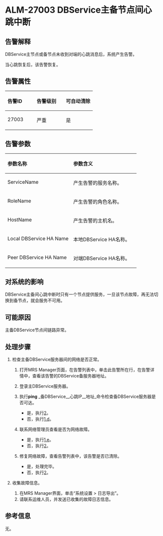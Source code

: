 # ALM-27003 DBService主备节点间心跳中断<a name="ZH-CN_TOPIC_0093195072"></a>

## 告警解释<a name="zh-cn_topic_0035998746_section48623408"></a>

DBService主节点或备节点未收到对端的心跳消息后，系统产生告警。

当心跳恢复后，该告警恢复。

## 告警属性<a name="zh-cn_topic_0035998746_section34957489"></a>

<a name="zh-cn_topic_0035998746_table18176840"></a>
<table><thead align="left"><tr id="zh-cn_topic_0035998746_row123050"><th class="cellrowborder" valign="top" width="33.33333333333333%" id="mcps1.1.4.1.1"><p id="zh-cn_topic_0035998746_p9967070"><a name="zh-cn_topic_0035998746_p9967070"></a><a name="zh-cn_topic_0035998746_p9967070"></a>告警ID</p>
</th>
<th class="cellrowborder" valign="top" width="33.33333333333333%" id="mcps1.1.4.1.2"><p id="zh-cn_topic_0035998746_p2026335"><a name="zh-cn_topic_0035998746_p2026335"></a><a name="zh-cn_topic_0035998746_p2026335"></a>告警级别</p>
</th>
<th class="cellrowborder" valign="top" width="33.33333333333333%" id="mcps1.1.4.1.3"><p id="zh-cn_topic_0035998746_p29915412"><a name="zh-cn_topic_0035998746_p29915412"></a><a name="zh-cn_topic_0035998746_p29915412"></a>可自动清除</p>
</th>
</tr>
</thead>
<tbody><tr id="zh-cn_topic_0035998746_row7229285"><td class="cellrowborder" valign="top" width="33.33333333333333%" headers="mcps1.1.4.1.1 "><p id="zh-cn_topic_0035998746_p48701244"><a name="zh-cn_topic_0035998746_p48701244"></a><a name="zh-cn_topic_0035998746_p48701244"></a>27003</p>
</td>
<td class="cellrowborder" valign="top" width="33.33333333333333%" headers="mcps1.1.4.1.2 "><p id="zh-cn_topic_0035998746_p52486654"><a name="zh-cn_topic_0035998746_p52486654"></a><a name="zh-cn_topic_0035998746_p52486654"></a>严重</p>
</td>
<td class="cellrowborder" valign="top" width="33.33333333333333%" headers="mcps1.1.4.1.3 "><p id="zh-cn_topic_0035998746_p23560597"><a name="zh-cn_topic_0035998746_p23560597"></a><a name="zh-cn_topic_0035998746_p23560597"></a>是</p>
</td>
</tr>
</tbody>
</table>

## 告警参数<a name="zh-cn_topic_0035998746_section46181951"></a>

<a name="zh-cn_topic_0035998746_table29360233"></a>
<table><thead align="left"><tr id="zh-cn_topic_0035998746_row2035480"><th class="cellrowborder" valign="top" width="50%" id="mcps1.1.3.1.1"><p id="zh-cn_topic_0035998746_p30656219"><a name="zh-cn_topic_0035998746_p30656219"></a><a name="zh-cn_topic_0035998746_p30656219"></a>参数名称</p>
</th>
<th class="cellrowborder" valign="top" width="50%" id="mcps1.1.3.1.2"><p id="zh-cn_topic_0035998746_p125790"><a name="zh-cn_topic_0035998746_p125790"></a><a name="zh-cn_topic_0035998746_p125790"></a>参数含义</p>
</th>
</tr>
</thead>
<tbody><tr id="zh-cn_topic_0035998746_row10189001"><td class="cellrowborder" valign="top" width="50%" headers="mcps1.1.3.1.1 "><p id="zh-cn_topic_0035998746_p20002757"><a name="zh-cn_topic_0035998746_p20002757"></a><a name="zh-cn_topic_0035998746_p20002757"></a>ServiceName</p>
</td>
<td class="cellrowborder" valign="top" width="50%" headers="mcps1.1.3.1.2 "><p id="zh-cn_topic_0035998746_p9610617"><a name="zh-cn_topic_0035998746_p9610617"></a><a name="zh-cn_topic_0035998746_p9610617"></a>产生告警的服务名称。</p>
</td>
</tr>
<tr id="zh-cn_topic_0035998746_row19386696"><td class="cellrowborder" valign="top" width="50%" headers="mcps1.1.3.1.1 "><p id="zh-cn_topic_0035998746_p26818564"><a name="zh-cn_topic_0035998746_p26818564"></a><a name="zh-cn_topic_0035998746_p26818564"></a>RoleName</p>
</td>
<td class="cellrowborder" valign="top" width="50%" headers="mcps1.1.3.1.2 "><p id="zh-cn_topic_0035998746_p24820109"><a name="zh-cn_topic_0035998746_p24820109"></a><a name="zh-cn_topic_0035998746_p24820109"></a>产生告警的角色名称。</p>
</td>
</tr>
<tr id="zh-cn_topic_0035998746_row22054394"><td class="cellrowborder" valign="top" width="50%" headers="mcps1.1.3.1.1 "><p id="zh-cn_topic_0035998746_p41575456"><a name="zh-cn_topic_0035998746_p41575456"></a><a name="zh-cn_topic_0035998746_p41575456"></a>HostName</p>
</td>
<td class="cellrowborder" valign="top" width="50%" headers="mcps1.1.3.1.2 "><p id="zh-cn_topic_0035998746_p12168775"><a name="zh-cn_topic_0035998746_p12168775"></a><a name="zh-cn_topic_0035998746_p12168775"></a>产生告警的主机名。</p>
</td>
</tr>
<tr id="zh-cn_topic_0035998746_row42410114"><td class="cellrowborder" valign="top" width="50%" headers="mcps1.1.3.1.1 "><p id="zh-cn_topic_0035998746_p12667213"><a name="zh-cn_topic_0035998746_p12667213"></a><a name="zh-cn_topic_0035998746_p12667213"></a>Local DBService HA Name</p>
</td>
<td class="cellrowborder" valign="top" width="50%" headers="mcps1.1.3.1.2 "><p id="zh-cn_topic_0035998746_p19411308"><a name="zh-cn_topic_0035998746_p19411308"></a><a name="zh-cn_topic_0035998746_p19411308"></a>本地DBService HA名称。</p>
</td>
</tr>
<tr id="zh-cn_topic_0035998746_row40484047"><td class="cellrowborder" valign="top" width="50%" headers="mcps1.1.3.1.1 "><p id="zh-cn_topic_0035998746_p57982344"><a name="zh-cn_topic_0035998746_p57982344"></a><a name="zh-cn_topic_0035998746_p57982344"></a>Peer DBService HA Name</p>
</td>
<td class="cellrowborder" valign="top" width="50%" headers="mcps1.1.3.1.2 "><p id="zh-cn_topic_0035998746_p66058249"><a name="zh-cn_topic_0035998746_p66058249"></a><a name="zh-cn_topic_0035998746_p66058249"></a>对端DBService HA名称。</p>
</td>
</tr>
</tbody>
</table>

## 对系统的影响<a name="zh-cn_topic_0035998746_section12984378"></a>

DBService主备间心跳中断时只有一个节点提供服务，一旦该节点故障，再无法切换到备节点，就会服务不可用。

## 可能原因<a name="zh-cn_topic_0035998746_section49750539"></a>

主备DBService节点间链路异常。

## 处理步骤<a name="zh-cn_topic_0035998746_section45101667"></a>

1.  检查主备DBService服务器间的网络是否正常。
    1.  打开MRS Manager页面，在告警列表中，单击此告警所在行，在告警详情中，查看该告警的DBService备服务器地址。
    2.  登录主DBService服务器。
    3.  执行**ping** _备DBService__心跳IP__地址_命令检查备DBService服务器是否可达。
        -   是，执行[2](#zh-cn_topic_0035998746_li2633232915350)。
        -   否，执行[1.d](#zh-cn_topic_0035998746_alm-27002_2_mmccppss_step2)。

    4.  <a name="zh-cn_topic_0035998746_alm-27002_2_mmccppss_step2"></a>联系网络管理员查看是否为网络故障。
        -   是，执行[1.e](#zh-cn_topic_0035998746_alm-27002_2_mmccppss_s4)。
        -   否，执行[2](#zh-cn_topic_0035998746_li2633232915350)。

    5.  <a name="zh-cn_topic_0035998746_alm-27002_2_mmccppss_s4"></a>修复网络故障，查看告警列表中，该告警是否已清除。
        -   是，处理完毕。
        -   否，执行[2](#zh-cn_topic_0035998746_li2633232915350)。


2.  <a name="zh-cn_topic_0035998746_li2633232915350"></a>收集故障信息。
    1.  在MRS Manager界面，单击“系统设置 \> 日志导出”。
    2.  请联系运维人员，并发送已收集的故障日志信息。


## 参考信息<a name="zh-cn_topic_0035998746_section3261819"></a>

无。

